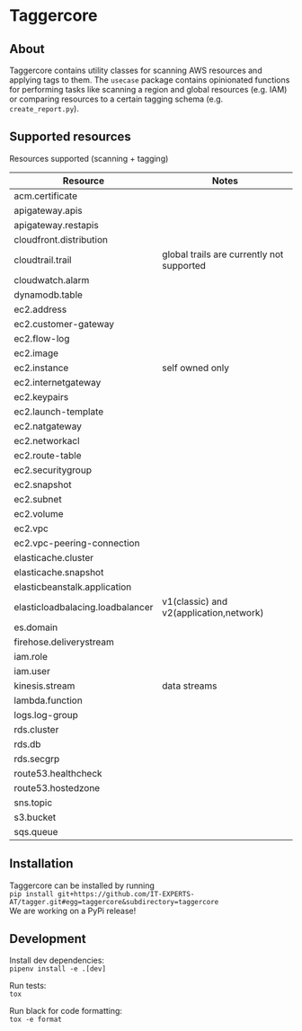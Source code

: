 # Taggercore

## About
Taggercore contains utility classes for scanning AWS resources and applying tags to them.
The `usecase` package contains opinionated functions for performing tasks like scanning a region and global resources (e.g. IAM) or comparing resources to a certain tagging schema (e.g. `create_report.py`).

## Supported resources
Resources supported (scanning + tagging)

|Resource|Notes|
|---|---|
|	acm.certificate	|		|
|	apigateway.apis	|		|
|	apigateway.restapis	|		|
|	cloudfront.distribution	|		|
|	cloudtrail.trail	|global trails are currently not supported|
|	cloudwatch.alarm	|		|
|	dynamodb.table	|
|	ec2.address	|		|
|	ec2.customer-gateway	|		|
|	ec2.flow-log	|
|	ec2.image	|		|
|	ec2.instance	| self owned only
|	ec2.internetgateway	|		|
|	ec2.keypairs	|		|
|	ec2.launch-template	|		|
|	ec2.natgateway	|		|
|	ec2.networkacl	|		|
|	ec2.route-table	|		|
|	ec2.securitygroup	|		|
|	ec2.snapshot	|		|
|	ec2.subnet	|		|
|	ec2.volume	|		|
|	ec2.vpc	|		|
|	ec2.vpc-peering-connection	|
|	elasticache.cluster	|		|
|	elasticache.snapshot	|		|
|	elasticbeanstalk.application	|		|
|	elasticloadbalacing.loadbalancer	|	v1(classic) and v2(application,network)	|
|	es.domain	|
|	firehose.deliverystream	|		|
|	iam.role	|		|
|	iam.user	|		|
|	kinesis.stream	|	data streams	|
|	lambda.function	|
|	logs.log-group	|		|
|	rds.cluster	|
|	rds.db	|
|	rds.secgrp	|		|
|	route53.healthcheck	|
|	route53.hostedzone	|  
|	sns.topic	|		|
|	s3.bucket	|
|	sqs.queue	|
## Installation
Taggercore can be installed by running  
`pip install git+https://github.com/IT-EXPERTS-AT/tagger.git#egg=taggercore&subdirectory=taggercore`  
We are working on a PyPi release!
## Development

Install dev dependencies:  
`pipenv install -e .[dev]`  

Run tests:  
`tox`

Run black for code formatting:  
`tox -e format`
